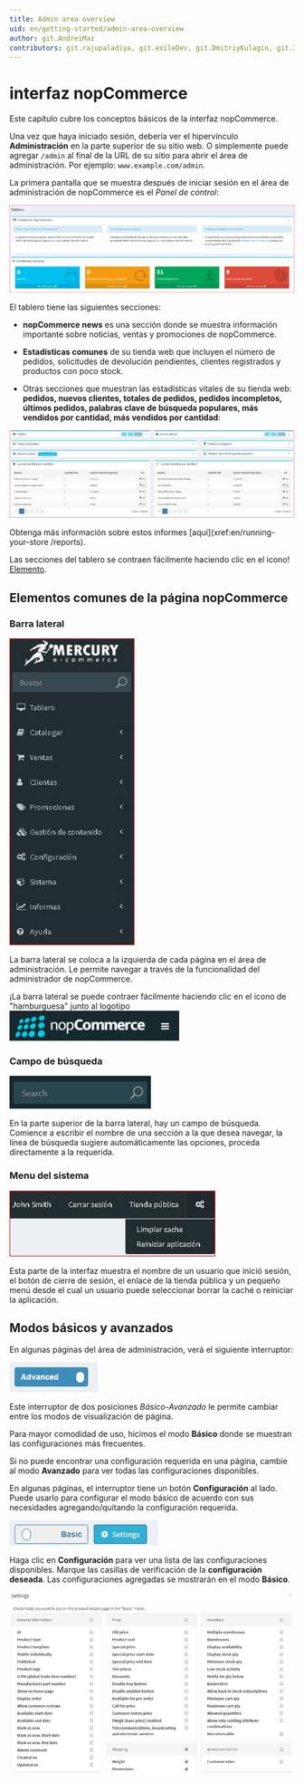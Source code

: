 ```yaml
---
title: Admin area overview
uid: en/getting-started/admin-area-overview
author: git.AndreiMaz
contributors: git.rajupaladiya, git.exileDev, git.DmitriyKulagin, git.IvanIvanIvanov, git.ivkadp
---
```


# interfaz nopCommerce

Este capítulo cubre los conceptos básicos de la interfaz nopCommerce.

Una vez que haya iniciado sesión, debería ver el hipervínculo **Administración** en la parte superior de su sitio web. O simplemente puede agregar `/admin` al final de la URL de su sitio para abrir el área de administración. Por ejemplo: `www.example.com/admin`.

La primera pantalla que se muestra después de iniciar sesión en el área de administración de nopCommerce es el *Panel de control*:

![tablero](_static/admin-area-overview/dashboard.png)

El tablero tiene las siguientes secciones:

* **nopCommerce news** es una sección donde se muestra información importante sobre noticias, ventas y promociones de nopCommerce.

* **Estadísticas comunes** de su tienda web que incluyen el número de pedidos, solicitudes de devolución pendientes, clientes registrados y productos con poco stock.

* Otras secciones que muestran las estadísticas vitales de su tienda web: **pedidos, nuevos clientes, totales de pedidos, pedidos incompletos, últimos pedidos, palabras clave de búsqueda populares, más vendidos por cantidad, más vendidos por cantidad**:

![Estadísticas](_static/admin-area-overview/stats.jpg)

Obtenga más información sobre estos informes [aquí](xref:en/running-your-store /reports).

Las secciones del tablero se contraen fácilmente haciendo clic en el icono! [Elemento](_static/admin-area-overview/item.png).

## Elementos comunes de la página nopCommerce

### Barra lateral

![Sidebar](_static/admin-area-overview/sidebar.jpg)

La barra lateral se coloca a la izquierda de cada página en el área de administración. Le permite navegar a través de la funcionalidad del administrador de nopCommerce.

¡La barra lateral se puede contraer fácilmente haciendo clic en el icono de "hamburguesa" junto al logotipo ![Tablero2](_static/admin-area-overview/hamburger.jpg)

### Campo de búsqueda

![tablero3](_static/admin-area-overview/search.jpg)

En la parte superior de la barra lateral, hay un campo de búsqueda. Comience a escribir el nombre de una sección a la que desea navegar, la línea de búsqueda sugiere automáticamente las opciones, proceda directamente a la requerida.

### Menu del sistema

![tablero4](_static/admin-area-overview/menu.jpg)

Esta parte de la interfaz muestra el nombre de un usuario que inició sesión, el botón de cierre de sesión, el enlace de la tienda pública y un pequeño menú desde el cual un usuario puede seleccionar borrar la caché o reiniciar la aplicación.

## Modos básicos y avanzados

En algunas páginas del área de administración, verá el siguiente interruptor:

![tablero5](_static/admin-area-overview/dashboard5.png)

Este interruptor de dos posiciones *Básico-Avanzado* le permite cambiar entre los modos de visualización de página.

Para mayor comodidad de uso, hicimos el modo **Básico** donde se muestran las configuraciones más frecuentes.

Si no puede encontrar una configuración requerida en una página, cambie al modo **Avanzado** para ver todas las configuraciones disponibles.

En algunas páginas, el interruptor tiene un botón **Configuración** al lado. Puede usarlo para configurar el modo básico de acuerdo con sus necesidades agregando/quitando la configuración requerida.

![tablero6](_static/admin-area-overview/dashboard6.png)

Haga clic en **Configuración** para ver una lista de las configuraciones disponibles. Marque las casillas de verificación de la **configuración deseada**. Las configuraciones agregadas se mostrarán en el modo **Básico**.

![tablero7](_static/admin-area-overview/dashboard7.png)